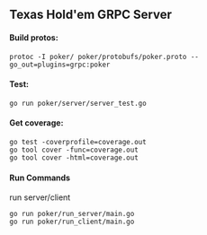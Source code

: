 ## Texas Hold'em GRPC Server


#### Build protos:
```protoc -I poker/ poker/protobufs/poker.proto --go_out=plugins=grpc:poker```

#### Test:

```go run poker/server/server_test.go```

####  Get coverage:
```aidl
go test -coverprofile=coverage.out 
go tool cover -func=coverage.out
go tool cover -html=coverage.out
```

#### Run Commands

run server/client
```aidl
go run poker/run_server/main.go
go run poker/run_client/main.go

```